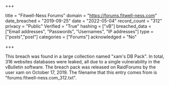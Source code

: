 +++

title = "Fitwell-Ness Forums"
domain = "https://forums.fitwell-ness.com"
date_breached = "2019-09-25"
date = "2022-05-04"
record_count = "312"
privacy = "Public"
Verified = "True"
hashing = ["vB"]
breached_data = ["Email addresses", "Passwords", "Usernames", "IP addresses"]
type = ["posts","post"]
categories = ["Forums"]
acknowledged = "No"


+++


This breach was found in a large collection named "xam's DB Pack". In total, 316 websites databases were leaked, all due to a single vulnerability in the vBulletin software. The breach pack was released on RaidForums by the user xam on October 17, 2019. The filename that this entry comes from is "forums.fitwell-ness.com_312.txt".

